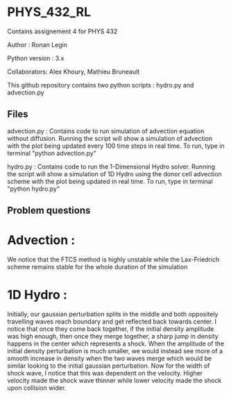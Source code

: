 # PHYS_432_RL
Contains assignement 4 for PHYS 432

Author : Ronan Legin

Python version : 3.x

Collaborators: Alex Khoury, Mathieu Bruneault

This github repository contains two python scripts : hydro.py and advection.py

## Files
advection.py : Contains code to run simulation of advection equation without diffusion. Running the script will show a simulation of advection with the plot being updated every 100 time steps in real time. To run, type in terminal "python advection.py"

hydro.py : Contains code to run the 1-Dimensional Hydro solver. Running the script will show a simulation of 1D Hydro using the donor cell advection scheme with the plot being updated in real time. To run, type in terminal "python hydro.py"

## Problem questions
# Advection :
We notice that the FTCS method is highly unstable while the Lax-Friedrich scheme remains stable for the whole duration of the simulation

# 1D Hydro :
Initially, our gaussian perturbation splits in the middle and both oppositely travelling waves reach boundary and get reflected back towards center. I notice that once they come back together, if the initial density amplitude was high enough, then once they merge together, a sharp jump in density happens in the center which represents a shock. When the amplitude of the initial density perturbation is much smaller, we would instead see more of a smooth increase in density when the two waves merge which would be similar looking to the initial gaussian perturbation. Now for the width of shock wave, I notice that this was dependent on the velocity. Higher velocity made the shock wave thinner while lower velocity made the shock upon collision wider.
